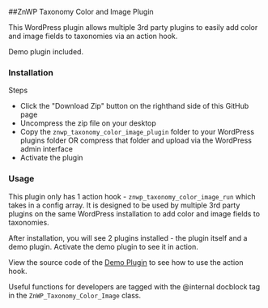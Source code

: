 ##ZnWP Taxonomy Color and Image Plugin

This WordPress plugin allows multiple 3rd party plugins to easily add color and image fields to taxonomies via an action hook.

Demo plugin included.

### Installation
Steps
  - Click the "Download Zip" button on the righthand side of this GitHub page
  - Uncompress the zip file on your desktop
  - Copy the `znwp_taxonomy_color_image_plugin` folder to your WordPress plugins folder
    OR compress that folder and upload via the WordPress admin interface
  - Activate the plugin

### Usage
This plugin only has 1 action hook - `znwp_taxonomy_color_image_run` which takes in a config array. It is designed to be used by multiple 3rd party plugins on the same WordPress installation to add color and image fields to taxonomies.

After installation, you will see 2 plugins installed - the plugin itself and a demo plugin. Activate the demo plugin to see it in action.

View the source code of the [Demo Plugin](https://raw.githubusercontent.com/zionsg/ZnWP-Taxonomy-Color-Image-Plugin/master/znwp_taxonomy_color_image_plugin/demo.php) to see how to use the action hook.

Useful functions for developers are tagged with the @internal docblock tag in the `ZnWP_Taxonomy_Color_Image` class.
